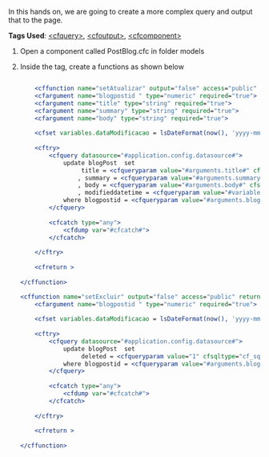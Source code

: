In this hands on, we are going to create a more complex query and output that to the page.

**Tags Used**: [\<cfquery>](https://helpx.adobe.com/coldfusion/cfml-reference/coldfusion-tags/tags-p-q/cfquery.html), [\<cfoutput>](https://helpx.adobe.com/coldfusion/cfml-reference/coldfusion-tags/tags-m-o/cfoutput.html), [\<cfcomponent>](https://helpx.adobe.com/coldfusion/developing-applications/building-blocks-of-coldfusion-applications/building-and-using-coldfusion-components.html)


1. Open a component called PostBlog.cfc in folder models

1. Inside the <cfcomponent> tag, create a functions as shown below

    ```cfml
	
		<cffunction name="setAtualizar" output="false" access="public" returntype="Any">
		<cfargument name="blogpostid " type="numeric" required="true">
		<cfargument name="title" type="string" required="true">
		<cfargument name="summary" type="string" required="true">
		<cfargument name="body" type="string" required="true">
		
		<cfset variables.dataModificacao = lsDateFormat(now(), 'yyyy-mm-dd') &" "& lsTimeFormat(now(), 'HH:mm:ss') />
		
		<cftry>
			<cfquery datasource="#application.config.datasource#">
				update blogPost  set 
					 title = <cfqueryparam value="#arguments.title#" cfsqltype="cf_sql_varchar" maxlength="70">
					, summary = <cfqueryparam value="#arguments.summary#" cfsqltype="cf_sql_longvarchar">
					, body = <cfqueryparam value="#arguments.body#" cfsqltype="cf_sql_longvarchar">
					, modifieddatetime = <cfqueryparam value="#variables.dataModificacao#">
				where blogpostid = <cfqueryparam value="#arguments.blogpostid#" cfsqltype="cf_sql_integer" maxlength="4">
			</cfquery>
			
			<cfcatch type="any">
				<cfdump var="#cfcatch#">
			</cfcatch>
		
		</cftry>
		
		<cfreturn >
		
	</cffunction>
	
	<cffunction name="setExcluir" output="false" access="public" returntype="Any">
		<cfargument name="blogpostid " type="numeric" required="true">
		
		<cfset variables.dataModificacao = lsDateFormat(now(), 'yyyy-mm-dd') &" "& lsTimeFormat(now(), 'HH:mm:ss') />
		
		<cftry>
			<cfquery datasource="#application.config.datasource#">
				update blogPost  set 
					 deleted = <cfqueryparam value="1" cfsqltype="cf_sql_varchar" maxlength="1">
				where blogpostid = <cfqueryparam value="#arguments.blogpostid#" cfsqltype="cf_sql_integer" maxlength="4">
			</cfquery>
			
			<cfcatch type="any">
				<cfdump var="#cfcatch#">
			</cfcatch>
		
		</cftry>
		
		<cfreturn >
		
	</cffunction>
    ```


